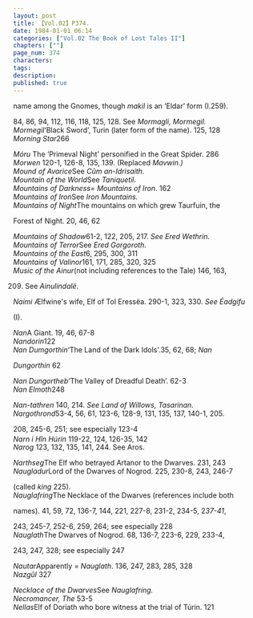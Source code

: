 ```yaml
---
layout: post
title: 【Vol.02】P374.
date: 1984-01-01 06:14
categories: ["Vol.02 The Book of Lost Tales II"]
chapters: [""]
page_num: 374
characters: 
tags: 
description: 
published: true
---
```


<p style="text-indent: 0;">
name among the Gnomes, though <I>makil</I> is an ‘Eldar’ form (I.259).
</p>

84, 86, 94, 112, 116, 118, 125, 128. See <I>Mormagli, Mormegil.<BR>Mormegil</I>‘Black Sword’, Turin (later form of the name). 125, 128<BR><I>Morning Star</I>266

<I>Móru</I> The ‘Primeval Night’ personified in the Great Spider. 286<BR><I>Morwen</I> 120-1, 126-8, 135, 139. (Replaced <I>Mavwin.)<BR>Mound of Avarice</I>See <I>Cûm an-Idrisaith.<BR>Mountain of the World</I>See <I>Taniquetil.<BR>Mountains of Darkness= Mountains of Iron</I>. 162<BR><I>Mountains of Iron</I>See <I>Iron Mountains.<BR>Mountains of Night</I>The mountains on which grew Taurfuin, the

Forest of Night. 20, 46, 62

<I>Mountains of Shadow</I>61-2, 122, 205, 217. <I>See Ered Wethrin.<BR>Mountains of Terror</I>See <I>Ered Gorgoroth.<BR>Mountains of the East</I>6, 295, 300, 311<BR><I>Mountains of Valinor</I>161, 171, 285, 320, 325<BR><I>Music of the Ainur</I>(not including references to the Tale) 146, 163,

209. See <I>Ainulindalë</I>.

<I>Naimi</I> Ælfwine's wife, Elf of Tol Eressëa. 290-1, 323, 330. <I>See Éadgifu</I>

(I).

<I>Nan</I>A Giant. 19, 46, 67-8<BR><I>Nandorin</I>122<BR><I>Nan Dumgorthin</I>‘The Land of the Dark Idols'.35, 62, 68; <I>Nan</I>

<I>Dungorthin</I> 62

<I>Nan Dungortheb</I>‘The Valley of Dreadful Death’. 62-3<BR><I>Nan Elmoth</I>248

<I>Nan-tathren</I> 140, 214. <I>See Land of Willows, Tasarinan.<BR>Nargothrond</I>53-4, 56, 61, 123-6, 128-9, 131, 135, 137, 140-1, 205.

208, 245-6, 251; see especially 123-4<BR><I>Narn i Hîn Húrin</I> 119-22, 124, 126-35, 142<SUP><BR></SUP><I>Narog</I> 123, 132, 135, 141, 244. See Aros.

<I>Narthseg</I>The Elf who betrayed Artanor to the Dwarves. 231, 243<BR><I>Naugladur</I>Lord of the Dwarves of Nogrod. 225, 230-8, 243, 246-7

(called <I>king</I> 225).<BR><I>Nauglafring</I>The Necklace of the Dwarves (references include both

names). 41, 59, 72, 136-7, 144, 221, 227-8, 231-2, 234-5, 2<I>37-41</I>,

243, 245-7, 252-6, 259, 264; see especially 228<BR><I>Nauglath</I>The Dwarves of Nogrod. 68, 136-7, 223-6, 229, 233-4,

243, 247, 328; see especially 247

<I>Nautar</I>Apparently = <I>Nauglath</I>. 136, 247, 283, 285, 328<BR><I>Nazgûl</I> 327

<I>Necklace of the Dwarves</I>See <I>Nauglafring.<BR>Necromancer, The</I> 53-5<BR><I>Nellas</I>Elf of Doriath who bore witness at the trial of Túrin. 121

